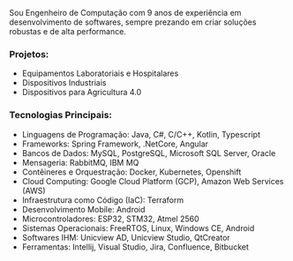 Sou Engenheiro de Computação com 9 anos de experiência em desenvolvimento de softwares, sempre prezando em criar soluções robustas e de alta performance.

### Projetos:
- Equipamentos Laboratoriais e Hospitalares
- Dispositivos Industriais
- Dispositivos para Agricultura 4.0

### Tecnologias Principais:
- Linguagens de Programação: Java, C#, C/C++, Kotlin, Typescript
- Frameworks: Spring Framework, .NetCore, Angular
- Bancos de Dados: MySQL, PostgreSQL, Microsoft SQL Server, Oracle
- Mensageria: RabbitMQ, IBM MQ
- Contêineres e Orquestração: Docker, Kubernetes, Openshift
- Cloud Computing: Google Cloud Platform (GCP), Amazon Web Services (AWS)
- Infraestrutura como Código (IaC): Terraform
- Desenvolvimento Mobile: Android
- Microcontroladores: ESP32, STM32, Atmel 2560
- Sistemas Operacionais: FreeRTOS, Linux, Windows CE, Android
- Softwares IHM: Unicview AD, Unicview Studio, QtCreator
- Ferramentas: Intellij, Visual Studio, Jira, Confluence, Bitbucket
